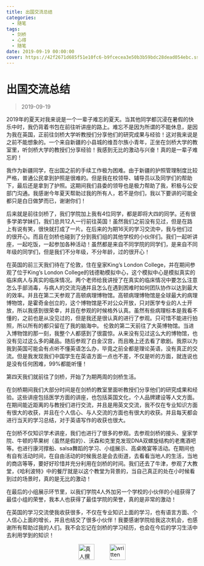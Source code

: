```yaml
---
title: 出国交流总结
categories:
  - 随笔
tags:
  - 剑桥
  - 心得
  - 随笔
date: 2019-09-19 00:00:00
cover: https://42f2671d685f51e10fc6-b9fcecea3e50b3b59bdc28dead054ebc.ssl.cf5.rackcdn.com/illustrations/adventure_4hum.svg
---
```


# 出国交流总结

> 2019-09-19

2019年的夏天对我来说是一个一辈子难忘的夏天。当其他同学都沉浸在暑假的快乐中时，我仍背着书包在前往听讲座的路上。难忘不是因为所谓的不能休息，是因为我在英国，正前往剑桥大学听教授们分享他们的研究成果与经验！这对我来说是之前不能想象的。一个来自新疆的小县城的维吾尔族小青年，正坐在剑桥大学的教室里，听剑桥大学的教授们分享经验！我感到无比的激动与兴奋！真的是一辈子难忘的！

我作为新疆同学，在出国之前的手续工作极为困难。由于新疆的护照管理制度比较严格，普通公民拿到护照是很难的。但是我在校领导、辅导员以及同学们的帮助下，最后还是拿到了护照。这期间我们县委的领导也是极力帮助了我，积极与公安部门沟通。我感谢今年夏天帮助过我的所有人，若不是你们，我以下要讲的可能全都只是白日做梦而已，谢谢你们！

后来就是前往剑桥了，我们学院加上我有4位同学，都是即将大四的同学。还有很多学弟学妹们，我们总共12人一行前往英国！虽然我们之前没有见过，但是在路上有说有笑，很快就打成了一片。在后来的为期16天的学习交流中，我与他们过的很开心。而且在剑桥也碰到了分到我们组的其他学校的小伙伴们。我们一起听讲座，一起吃饭，一起参加各种活动！虽然都是来自不同学院的同学们，是来自不同年级的同学们，但是我们不分年级，不分年龄，过的很开心！

在英国的前三天我们待在了伦敦，住在皇家King’s London College，并在期间参观了位于King’s London College的钱德勒模拟中心，这个模拟中心是模拟真实的临床病人与真实的临床情况。两个老师给我讲授了在真实的临床情况中要怎么注意怎么手部消毒，与病人的交流沟通并且怎么在遇到困难时如何团队协作以达到最大的效率。并且在第二天参观了高顿病理博物馆。高顿病理博物馆是全球最大的病理博物馆，是霍奇金创立的，这个博物馆是不对公众开放，只对医学专业的人士开放，所以我感到很荣幸，并且在参观的时候格外认真。虽然有些病理标本是我看不懂的，之前也是从没见过的，但是我还是很认真的进行了参观。只可惜不能进行拍照，所以所有的都只留在了我的脑海中。
伦敦的第二天前往了大英博物馆。当进入博物馆的那一刻，我整个人都感到了很震惊。从来没有见过这么大的博物馆，也没有见过这么多的藏品。随后参观了白金汉宫，而且晚上还去看了歌剧。我原以为我到英国可能会有点听不懂英语怎么办，毕竟之前全都是理论英语，没有真正的交流。但是我发现我们中国学生在英语方面一点也不差，不仅是听的方面，就连说也是没有任何困难，99%都能听懂！

第四天我们就前往了剑桥，开始了为期两周的剑桥生活。

在剑桥期间我们大部分时间是在剑桥的教室里面听教授们分享他们的研究成果和经验。这些讲座包括医学方面的讲座，也包括英国文化，个人品牌建设等人文方面。在期间能近距离的与教授们进行交流，并且是用英文交流，我不仅在专业知识方面有很大的收获，并且在个人信心、与人交流的方面也有很大的收获。并且每天都会进行当天的学习总结，对于英语写作的收获也很大。

在剑桥不仅知识学术讲座，我们也进行了很多的参观。去参观剑桥的接头、皇家学院、牛顿的苹果树（虽然是假的）、沃森和克里克发现DNA双螺旋结构的老鹰酒吧等。也进行康河撑船、salsa舞蹈的学习、小组展示、高桌晚宴等活动。在期间也有自有活动时间，在自由活动的时候我总是会去街道，去看看当地人的生活，当地的商店等等，要好好珍惜并充分利用在剑桥的时间。我们还去了牛津，参观了大教堂，《哈利波特》中的餐厅就是以这个教堂为背景的，当自己真正的处在小时候看到过的场景时，真的是无比的激动！

在最后的小组展示环节里，以我们学院4人外加另一个学校的小伙伴的小组获得了最佳小组的荣誉，我本人也获得了最佳学院的荣誉，真的是非常的激动！

在英国的学习交流使我收获很多，不仅在专业知识上面的学习，也有语言方面、个人信心上面的增长，并且也结交了很多小伙伴！我要感谢学院给我这次机会，也感谢所有帮助过我的人们。我不会忘记在剑桥的学习经历，也会在今后的学习生活中去利用学到的知识！

<div style="display: flex; justify-content: center; align-items: center; gap: 40px;">
  <img src="https://mirror.ghproxy.com/https://raw.githubusercontent.com/L1cardo/l1cardo.github.io/blog/themes/butterfly/source/img/notbyai_cn.png" alt="真人撰写" style="height: 42px;">
  <img src="https://mirror.ghproxy.com/https://raw.githubusercontent.com/L1cardo/l1cardo.github.io/blog/themes/butterfly/source/img/notbyai_en.png" alt="written by human" style="height: 42px;">
</div>
